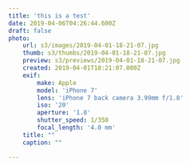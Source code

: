 ```yaml
---
title: 'this is a test'
date: 2019-04-06T04:26:44.600Z
draft: false
photo:
    url: s3/images/2019-04-01-18-21-07.jpg
    thumb: s3/thumbs/2019-04-01-18-21-07.jpg
    preview: s3/previews/2019-04-01-18-21-07.jpg
    created: 2019-04-01T18:21:07.000Z
    exif:
        make: Apple
        model: 'iPhone 7'
        lens: 'iPhone 7 back camera 3.99mm f/1.8'
        iso: '20'
        aperture: '1.8'
        shutter_speed: 1/350
        focal_length: '4.0 mm'
    title: ""
    caption: ""

---
```

